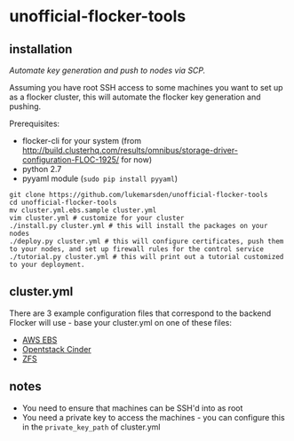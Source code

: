 # unofficial-flocker-tools

## installation

*Automate key generation and push to nodes via SCP.*

Assuming you have root SSH access to some machines you want to set up as a flocker cluster, this will automate the flocker key generation and pushing.

Prerequisites:

* flocker-cli for your system (from http://build.clusterhq.com/results/omnibus/storage-driver-configuration-FLOC-1925/ for now)
* python 2.7
* pyyaml module (`sudo pip install pyyaml`)

```
git clone https://github.com/lukemarsden/unofficial-flocker-tools
cd unofficial-flocker-tools
mv cluster.yml.ebs.sample cluster.yml
vim cluster.yml # customize for your cluster
./install.py cluster.yml # this will install the packages on your nodes
./deploy.py cluster.yml # this will configure certificates, push them to your nodes, and set up firewall rules for the control service
./tutorial.py cluster.yml # this will print out a tutorial customized to your deployment.
```

## cluster.yml

There are 3 example configuration files that correspond to the backend Flocker will use - base your cluster.yml on one of these files:

 * [AWS EBS](cluster.yml.ebs.sample)
 * [Opentstack Cinder](cluster.yml.openstack.sample)
 * [ZFS](cluster.yml.zfs.sample)

## notes

 * You need to ensure that machines can be SSH'd into as root
 * You need a private key to access the machines - you can configure this in the `private_key_path` of cluster.yml

